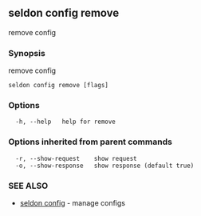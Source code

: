 ## seldon config remove

remove config

### Synopsis

remove config

```
seldon config remove [flags]
```

### Options

```
  -h, --help   help for remove
```

### Options inherited from parent commands

```
  -r, --show-request    show request
  -o, --show-response   show response (default true)
```

### SEE ALSO

* [seldon config](seldon_config.md)	 - manage configs

